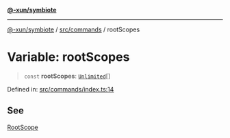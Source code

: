 [**@-xun/symbiote**](../../../README.md)

***

[@-xun/symbiote](../../../README.md) / [src/commands](../README.md) / rootScopes

# Variable: rootScopes

> `const` **rootScopes**: [`Unlimited`](../../configure/enumerations/UnlimitedGlobalScope.md#unlimited)[]

Defined in: [src/commands/index.ts:14](https://github.com/Xunnamius/symbiote/blob/3708c142929779cedae6f80fd8d92e8d468daaf9/src/commands/index.ts#L14)

## See

[RootScope](../../configure/enumerations/UnlimitedGlobalScope.md)
